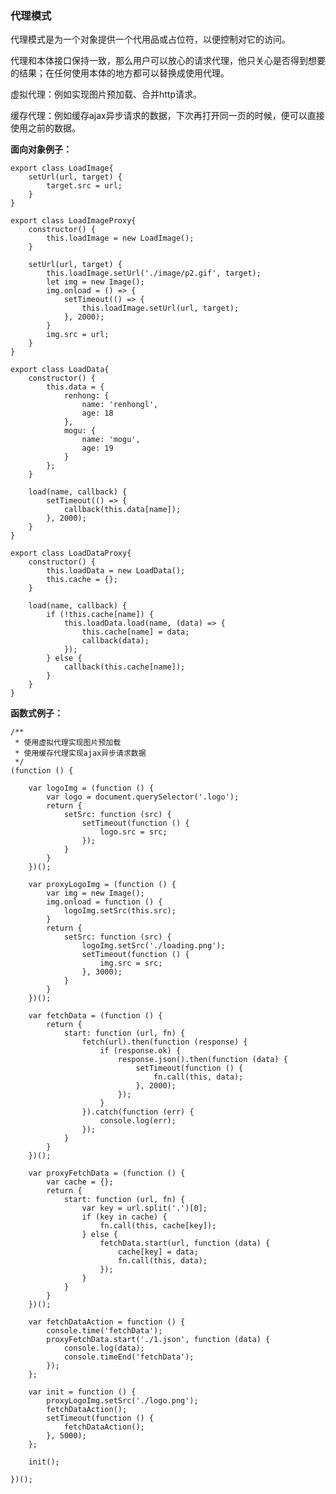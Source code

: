 ### 代理模式

代理模式是为一个对象提供一个代用品或占位符，以便控制对它的访问。

代理和本体接口保持一致，那么用户可以放心的请求代理，他只关心是否得到想要的结果；在任何使用本体的地方都可以替换成使用代理。

虚拟代理：例如实现图片预加载、合并http请求。

缓存代理：例如缓存ajax异步请求的数据，下次再打开同一页的时候，便可以直接使用之前的数据。

**面向对象例子：**

```
export class LoadImage{
    setUrl(url, target) {
        target.src = url;
    }
}

export class LoadImageProxy{
    constructor() {
        this.loadImage = new LoadImage();
    }

    setUrl(url, target) {
        this.loadImage.setUrl('./image/p2.gif', target);
        let img = new Image();
        img.onload = () => {
            setTimeout(() => {
                this.loadImage.setUrl(url, target);
            }, 2000);
        }
        img.src = url;
    }
}

export class LoadData{
    constructor() {
        this.data = {
            renhong: {
                name: 'renhongl',
                age: 18
            },
            mogu: {
                name: 'mogu',
                age: 19
            }
        };
    }

    load(name, callback) {
        setTimeout(() => {
            callback(this.data[name]);
        }, 2000);
    }
}

export class LoadDataProxy{
    constructor() {
        this.loadData = new LoadData();
        this.cache = {};
    }

    load(name, callback) {
        if (!this.cache[name]) {
            this.loadData.load(name, (data) => {
                this.cache[name] = data;
                callback(data);
            });
        } else {
            callback(this.cache[name]);
        }
    }
}
```


**函数式例子：**
	
	/**
	 * 使用虚拟代理实现图片预加载
	 * 使用缓存代理实现ajax异步请求数据
	 */
	(function () {

	    var logoImg = (function () {
	        var logo = document.querySelector('.logo');
	        return {
	            setSrc: function (src) {
	                setTimeout(function () {
	                    logo.src = src;
	                });
	            }
	        }
	    })();

	    var proxyLogoImg = (function () {
	        var img = new Image();
	        img.onload = function () {
	            logoImg.setSrc(this.src);
	        }
	        return {
	            setSrc: function (src) {
	                logoImg.setSrc('./loading.png');
	                setTimeout(function () {
	                    img.src = src;
	                }, 3000);
	            }
	        }
	    })();

	    var fetchData = (function () {
	        return {
	            start: function (url, fn) {
	                fetch(url).then(function (response) {
	                    if (response.ok) {
	                        response.json().then(function (data) {
	                            setTimeout(function () {
	                                fn.call(this, data);
	                            }, 2000);
	                        });
	                    }
	                }).catch(function (err) {
	                    console.log(err);
	                });
	            }
	        }
	    })();

	    var proxyFetchData = (function () {
	        var cache = {};
	        return {
	            start: function (url, fn) {
	                var key = url.split('.')[0];
	                if (key in cache) {
	                    fn.call(this, cache[key]);
	                } else {
	                    fetchData.start(url, function (data) {
	                        cache[key] = data;
	                        fn.call(this, data);
	                    });
	                }
	            }
	        }
	    })();

	    var fetchDataAction = function () {
	        console.time('fetchData');
	        proxyFetchData.start('./1.json', function (data) {
	            console.log(data);
	            console.timeEnd('fetchData');
	        });
	    };

	    var init = function () {
	        proxyLogoImg.setSrc('./logo.png');
	        fetchDataAction();
	        setTimeout(function () {
	            fetchDataAction();
	        }, 5000);
	    };

	    init();

	})();
<!--stackedit_data:
eyJoaXN0b3J5IjpbOTE1OTg4OTE2LDkwNTg3MzU1OF19
-->
